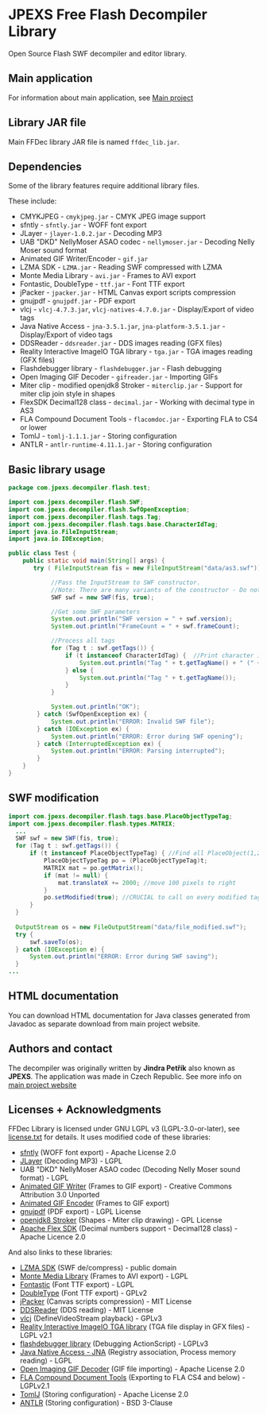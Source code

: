 # JPEXS Free Flash Decompiler Library

Open Source Flash SWF decompiler and editor library.

## Main application
For information about main application, see [Main project](https://github.com/jindrapetrik/jpexs-decompiler)

## Library JAR file
Main FFDec library JAR file is named `ffdec_lib.jar`.

## Dependencies
Some of the library features require additional library files.

These include:

* CMYKJPEG - `cmykjpeg.jar` - CMYK JPEG image support
* sfntly - `sfntly.jar` - WOFF font export
* JLayer - `jlayer-1.0.2.jar` - Decoding MP3
* UAB "DKD" NellyMoser ASAO codec - `nellymoser.jar` - Decoding Nelly Moser sound format
* Animated GIF Writer/Encoder -  `gif.jar`
* LZMA SDK - `LZMA.jar` - Reading SWF compressed with LZMA
* Monte Media Library - `avi.jar` - Frames to AVI export
* Fontastic, DoubleType - `ttf.jar` - Font TTF export
* jPacker - `jpacker.jar` - HTML Canvas export scripts compression
* gnujpdf - `gnujpdf.jar` - PDF export
* vlcj - `vlcj-4.7.3.jar`, `vlcj-natives-4.7.0.jar` - Display/Export of video tags
* Java Native Access - `jna-3.5.1.jar`, `jna-platform-3.5.1.jar` - Display/Export of video tags
* DDSReader - `ddsreader.jar` - DDS images reading (GFX files)
* Reality Interactive ImageIO TGA library - `tga.jar` - TGA images reading (GFX files)
* Flashdebugger library - `flashdebugger.jar` - Flash debugging
* Open Imaging GIF Decoder - `gifreader.jar` - Importing GIFs
* Miter clip - modified openjdk8 Stroker - `miterclip.jar` - Support for miter clip join style in shapes
* FlexSDK Decimal128 class - `decimal.jar` - Working with decimal type in AS3
* FLA Compound Document Tools - `flacomdoc.jar` - Exporting FLA to CS4 or lower
* TomlJ - `tomlj-1.1.1.jar` - Storing configuration
* ANTLR - `antlr-runtime-4.11.1.jar` - Storing configuration

## Basic library usage
```java
package com.jpexs.decompiler.flash.test;

import com.jpexs.decompiler.flash.SWF;
import com.jpexs.decompiler.flash.SwfOpenException;
import com.jpexs.decompiler.flash.tags.Tag;
import com.jpexs.decompiler.flash.tags.base.CharacterIdTag;
import java.io.FileInputStream;
import java.io.IOException;

public class Test {
    public static void main(String[] args) {
       try ( FileInputStream fis = new FileInputStream("data/as3.swf")) { //open up a file

            //Pass the InputStream to SWF constructor.
            //Note: There are many variants of the constructor - Do not use single parameter version - it does not process whole SWF.
            SWF swf = new SWF(fis, true); 

            //Get some SWF parameters
            System.out.println("SWF version = " + swf.version);
            System.out.println("FrameCount = " + swf.frameCount);

            //Process all tags
            for (Tag t : swf.getTags()) {                
                if (t instanceof CharacterIdTag) {  //Print character id with the tag if it has any
                    System.out.println("Tag " + t.getTagName() + " (" + ((CharacterIdTag) t).getCharacterId() + ")");
                } else {
                    System.out.println("Tag " + t.getTagName());
                }
            }

            System.out.println("OK");
        } catch (SwfOpenException ex) {
            System.out.println("ERROR: Invalid SWF file");
        } catch (IOException ex) {
            System.out.println("ERROR: Error during SWF opening");
        } catch (InterruptedException ex) {
            System.out.println("ERROR: Parsing interrupted");
        }
    }
}
```

## SWF modification
```java
import com.jpexs.decompiler.flash.tags.base.PlaceObjectTypeTag;
import com.jpexs.decompiler.flash.types.MATRIX;
  ...
  SWF swf = new SWF(fis, true); 
  for (Tag t : swf.getTags()) {                
      if (t instanceof PlaceObjectTypeTag) { //Find all PlaceObject(1,2,3,4) tags
          PlaceObjectTypeTag po = (PlaceObjectTypeTag)t;
          MATRIX mat = po.getMatrix();
          if (mat != null) {
              mat.translateX += 2000; //move 100 pixels to right
          }
          po.setModified(true); //CRUCIAL to call on every modified tag, otherwise it won't save
      }
  }
  
  OutputStream os = new FileOutputStream("data/file_modified.swf");
  try {
      swf.saveTo(os);
  } catch (IOException e) {
      System.out.println("ERROR: Error during SWF saving");
  }
...
```

## HTML documentation
You can download HTML documentation for Java classes generated from Javadoc
as separate download from main project website.

## Authors and contact
The decompiler was originally written by **Jindra Petřík** also known as **JPEXS**.
The application was made in Czech Republic.
See more info on [main project website](https://github.com/jindrapetrik/jpexs-decompiler/)


## Licenses + Acknowledgments
FFDec Library is licensed under GNU LGPL v3 (LGPL-3.0-or-later), see [license.txt](license.txt) for details.
It uses modified code of these libraries:

* [sfntly] (WOFF font export) - Apache License 2.0
* [JLayer] (Decoding MP3) - LGPL
* UAB "DKD" NellyMoser ASAO codec (Decoding Nelly Moser sound format) - LGPL
* [Animated GIF Writer] (Frames to GIF export) - Creative Commons Attribution 3.0 Unported
* [Animated GIF Encoder] (Frames to GIF export)
* [gnujpdf] (PDF export) - LGPL License
* [openjdk8 Stroker] (Shapes - Miter clip drawing) - GPL License
* [Apache Flex SDK] (Decimal numbers support - Decimal128 class) - Apache Licence 2.0

And also links to these libraries:

* [LZMA SDK] (SWF de/compress) - public domain
* [Monte Media Library] (Frames to AVI export) - LGPL
* [Fontastic] (Font TTF export) - LGPL
* [DoubleType] (Font TTF export) - GPLv2
* [jPacker] (Canvas scripts compression) - MIT License
* [DDSReader] (DDS reading) - MIT License
* [vlcj] (DefineVideoStream playback) - GPLv3
* [Reality Interactive ImageIO TGA library] (TGA file display in GFX files) - LGPL v2.1
* [flashdebugger library] (Debugging ActionScript) - LGPLv3
* [Java Native Access - JNA] (Registry association, Process memory reading) - LGPL
* [Open Imaging GIF Decoder] (GIF file importing) - Apache License 2.0
* [FLA Compound Document Tools] (Exporting to FLA CS4 and below) - LGPLv2.1
* [TomlJ] (Storing configuration) - Apache License 2.0
* [ANTLR] (Storing configuration) - BSD 3-Clause

[sfntly]: https://code.google.com/p/sfntly/
[JLayer]: http://www.javazoom.net/javalayer/javalayer.html
[Animated GIF Writer]: http://elliot.kroo.net/software/java/GifSequenceWriter/
[Animated GIF Encoder]: http://www.fmsware.com/stuff/gif.html
[LZMA SDK]: http://www.7-zip.org/sdk.html
[Monte Media Library]: http://www.randelshofer.ch/monte/
[Fontastic]: http://code.andreaskoller.com/libraries/fontastic/
[DoubleType]: http://sourceforge.net/projects/doubletype/
[jPacker]: https://code.google.com/p/jpacker/
[gnujpdf]: http://gnujpdf.sourceforge.net/
[DDSReader]: https://github.com/npedotnet/DDSReader/
[vlcj]: https://github.com/caprica/vlcj
[Reality Interactive ImageIO TGA library]: https://github.com/tmyroadctfig/com.realityinteractive.imageio.tga
[flashdebugger library]: https://github.com/jindrapetrik/flashdebugger
[Java Native Access - JNA]: https://github.com/twall/jna
[Open Imaging GIF Decoder]: https://github.com/DhyanB/Open-Imaging
[openjdk8 Stroker]: https://github.com/JetBrains/jdk8u_jdk
[Apache Flex SDK]: https://github.com/apache/flex-sdk
[FLA Compound Document Tools]: https://github.com/jindrapetrik/flacomdoc
[TomlJ]: https://github.com/tomlj/tomlj
[ANTLR]: https://www.antlr.org/

